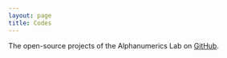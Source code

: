 ```yaml
---
layout: page
title: Codes
---
```


The open-source projects of the Alphanumerics Lab on [GitHub](https://github.com/alphanumericslab).

